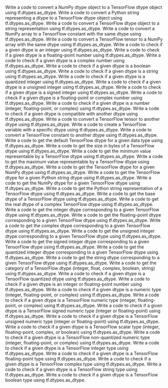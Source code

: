Write a code to convert a NumPy dtype object to a TensorFlow dtype object using tf.dtypes.as_dtype.
Write a code to convert a Python string representing a dtype to a TensorFlow dtype object using tf.dtypes.as_dtype.
Write a code to convert a TensorFlow dtype object to a string representation using tf.dtypes.as_dtype.
Write a code to convert a NumPy array to a TensorFlow constant with the same dtype using tf.dtypes.as_dtype.
Write a code to convert a TensorFlow tensor to a NumPy array with the same dtype using tf.dtypes.as_dtype.
Write a code to check if a given dtype is an integer using tf.dtypes.as_dtype.
Write a code to check if a given dtype is a floating-point number using tf.dtypes.as_dtype.
Write a code to check if a given dtype is a complex number using tf.dtypes.as_dtype.
Write a code to check if a given dtype is a boolean using tf.dtypes.as_dtype.
Write a code to check if a given dtype is a string using tf.dtypes.as_dtype.
Write a code to check if a given dtype is a quantized integer using tf.dtypes.as_dtype.
Write a code to check if a given dtype is a unsigned integer using tf.dtypes.as_dtype.
Write a code to check if a given dtype is a signed integer using tf.dtypes.as_dtype.
Write a code to check if a given dtype is a floating-point or complex number using tf.dtypes.as_dtype.
Write a code to check if a given dtype is a number (integer, floating-point, or complex) using tf.dtypes.as_dtype.
Write a code to check if a given dtype is compatible with another dtype using tf.dtypes.as_dtype.
Write a code to convert a TensorFlow tensor to another dtype using tf.dtypes.as_dtype.
Write a code to create a TensorFlow variable with a specific dtype using tf.dtypes.as_dtype.
Write a code to convert a TensorFlow constant to another dtype using tf.dtypes.as_dtype.
Write a code to get the default TensorFlow dtype for a given data type using tf.dtypes.as_dtype.
Write a code to get the size in bytes of a TensorFlow dtype using tf.dtypes.as_dtype.
Write a code to get the minimum value representable by a TensorFlow dtype using tf.dtypes.as_dtype.
Write a code to get the maximum value representable by a TensorFlow dtype using tf.dtypes.as_dtype.
Write a code to get the TensorFlow dtype for a given NumPy dtype using tf.dtypes.as_dtype.
Write a code to get the TensorFlow dtype for a given Python string dtype using tf.dtypes.as_dtype.
Write a code to get the NumPy dtype for a given TensorFlow dtype using tf.dtypes.as_dtype.
Write a code to get the Python string representation of a TensorFlow dtype using tf.dtypes.as_dtype.
Write a code to get the base dtype of a TensorFlow dtype using tf.dtypes.as_dtype.
Write a code to get the real dtype of a complex TensorFlow dtype using tf.dtypes.as_dtype.
Write a code to get the integer dtype corresponding to a given TensorFlow dtype using tf.dtypes.as_dtype.
Write a code to get the floating-point dtype corresponding to a given TensorFlow dtype using tf.dtypes.as_dtype.
Write a code to get the complex dtype corresponding to a given TensorFlow dtype using tf.dtypes.as_dtype.
Write a code to get the unsigned integer dtype corresponding to a given TensorFlow dtype using tf.dtypes.as_dtype.
Write a code to get the signed integer dtype corresponding to a given TensorFlow dtype using tf.dtypes.as_dtype.
Write a code to get the quantized integer dtype corresponding to a given TensorFlow dtype using tf.dtypes.as_dtype.
Write a code to get the string dtype corresponding to a given TensorFlow dtype using tf.dtypes.as_dtype.
Write a code to get the category of a TensorFlow dtype (integer, float, complex, boolean, string) using tf.dtypes.as_dtype.
Write a code to check if a given dtype is a TensorFlow quantized dtype using tf.dtypes.as_dtype.
Write a code to check if a given dtype is an integer or floating-point number using tf.dtypes.as_dtype.
Write a code to check if a given dtype is a numeric type (integer, floating-point, or complex) using tf.dtypes.as_dtype.
Write a code to check if a given dtype is a TensorFlow numeric type (integer, floating-point, or complex) using tf.dtypes.as_dtype.
Write a code to check if a given dtype is a TensorFlow signed numeric type (integer or floating-point) using tf.dtypes.as_dtype.
Write a code to check if a given dtype is a TensorFlow unsigned numeric type (integer or floating-point) using tf.dtypes.as_dtype.
Write a code to check if a given dtype is a TensorFlow scalar type (integer, floating-point, complex, or boolean) using tf.dtypes.as_dtype.
Write a code to check if a given dtype is a TensorFlow non-quantized numeric type (integer, floating-point, or complex) using tf.dtypes.as_dtype.
Write a code to check if a given dtype is a TensorFlow integer type using tf.dtypes.as_dtype.
Write a code to check if a given dtype is a TensorFlow floating-point type using tf.dtypes.as_dtype.
Write a code to check if a given dtype is a TensorFlow complex type using tf.dtypes.as_dtype.
Write a code to check if a given dtype is a TensorFlow string type using tf.dtypes.as_dtype.
Write a code to check if a given dtype is a TensorFlow boolean type using tf.dtypes.as_dtype.
